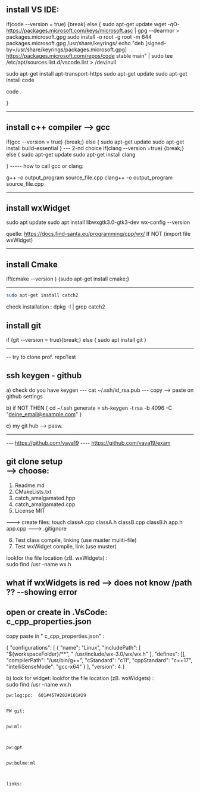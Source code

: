 install VS IDE:
-------------------
if(code --version = true) {break}
else {
    sudo apt-get update
   wget -qO- https://packages.microsoft.com/keys/microsoft.asc | gpg --dearmor > packages.microsoft.gpg
sudo install -o root -g root -m 644 packages.microsoft.gpg /usr/share/keyrings/
echo "deb [signed-by=/usr/share/keyrings/packages.microsoft.gpg] https://packages.microsoft.com/repos/code stable main" | sudo tee /etc/apt/sources.list.d/vscode.list > /dev/null

sudo apt-get install apt-transport-https
sudo apt-get update
sudo apt-get install code

code .

}
*******************************************


install c++ compiler  --> gcc
--------------------
if(gcc --version = true) {break;}
else {
    sudo apt-get update
    sudo apt-get install build-essential
}
--- 2-nd choice
if(clang --version =true) {break;}
else {
    sudo apt-get update
    sudo apt-get install clang

}
----- how to call gcc  or clang:

g++ -o output_program source_file.cpp
clang++ -o output_program source_file.cpp

*******************************************



install wxWidget
---------------------
sudo apt update
sudo apt install libwxgtk3.0-gtk3-dev
wx-config --version


quelle:   https://docs.find-santa.eu/programming/cpp/wx/
    If NOT (import file wxWidget)
*******************************************

install Cmake
------------
if!(cmake --version ) {sudo apt-get install cmake;}

*******************************************


```bash
sudo apt-get install catch2
```
check installation :   dpkg -l | grep catch2




install git
-------------------

if (git --version = true){break;}
else {
    sudo apt install git
}
*******************************************


-- try to clone prof. repoTest


ssh keygen - github
--------------
a) check do you have keygen
 ---   cat ~/.ssh/id_rsa.pub 
 ---    copy --> paste on github settings

b) if NOT THEN
     {
        cd ~/.ssh 
        generate =  sh-keygen -t rsa -b 4096 -C "deine_email@example.com"
    }

c) my git hub --> pasw.

*******************************************
---   https://github.com/vava19
----  https://github.com/vava19/exam

git clone setup  
--> choose:
----------
1. Readme.md
2. CMakeLists.txt
3. catch_amalgamated.hpp
4. catch_amalgamated.cpp
5. License MIT

---> create files:  touch classA.cpp classA.h classB.cpp classB.h app.h app.cpp
---> .gitignore

6. Test class compile, linking (use muster muliti-file)
7. Test wxWidget compile, link (use muster)






lookfor the file location (zB. wxWidgets) :   
    sudo find /usr -name wx.h


what if wxWidgets is red --> does not know /path  ?? --showing error
-----
open or create  in .VsCode:    c_cpp_properties.json
-----
copy paste  in  "  c_cpp_properties.json"  :

{
    "configurations": [
        {
            "name": "Linux",
            "includePath": [
                "${workspaceFolder}/**",
               " /usr/include/wx-3.0/wx/wx.h"
            ],
            "defines": [],
            "compilerPath": "/usr/bin/g++",
            "cStandard": "c11",
            "cppStandard": "c++17",
            "intelliSenseMode": "gcc-x64"
        }
    ],
    "version": 4
}



b) look for widget:
lookfor the file location (zB. wxWidgets) :   
    sudo find /usr -name wx.h


    pw:log:pc:  601#457#202#101#29


    PW git:


    pw:ml:



    pw:gpt


    pw:bulme:ml



    links: